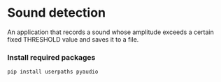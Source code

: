 # Sound detection

An application that records a sound whose amplitude exceeds a certain fixed THRESHOLD value and saves it to a file.

### Install required packages

    pip install userpaths pyaudio
